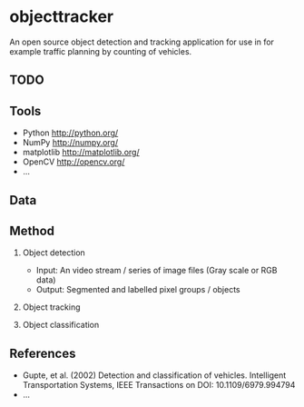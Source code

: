 objecttracker
=============

An open source object detection and tracking application for use in for example
traffic planning by counting of vehicles.

TODO
----

Tools
-----

- Python http://python.org/
- NumPy http://numpy.org/
- matplotlib http://matplotlib.org/
- OpenCV http://opencv.org/
- ...

Data
----

Method
------

1. Object detection
   - Input: An video stream / series of image files (Gray scale or RGB data)
    - Output: Segmented and labelled pixel groups / objects
2. Object tracking

3. Object classification

References
----------

- Gupte, et al. (2002) Detection and classification of vehicles. Intelligent Transportation Systems, IEEE Transactions on DOI: 10.1109/6979.994794
- ...
